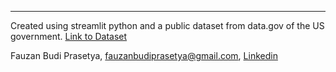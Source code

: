 ---
Created using streamlit python and a public dataset from data.gov of the US government. [Link to Dataset](https://catalog.data.gov/dataset/data-from-the-influence-of-active-video-game-play-upon-physical-activity-and-screen-based--33694)
        
Fauzan Budi Prasetya, fauzanbudiprasetya@gmail.com, [Linkedin](https://www.linkedin.com/in/fauzan-budi-prasetya/)
